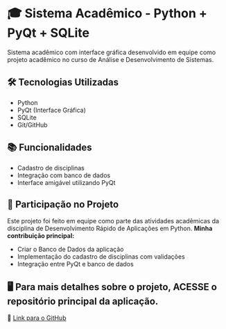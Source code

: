 # 🎓 Sistema Acadêmico - Python + PyQt + SQLite

Sistema acadêmico com interface gráfica desenvolvido em equipe como projeto acadêmico no curso de Análise e Desenvolvimento de Sistemas.

## 🛠 Tecnologias Utilizadas

- Python
- PyQt (Interface Gráfica)
- SQLite
- Git/GitHub

## 📚 Funcionalidades

- Cadastro de disciplinas
- Integração com banco de dados
- Interface amigável utilizando PyQt

## 👤 Participação no Projeto

Este projeto foi feito em equipe como parte das atividades acadêmicas da disciplina de Desenvolvimento Rápido de Aplicações em Python.
**Minha contribuição principal:**
- Criar o Banco de Dados da aplicação
- Implementação do cadastro de disciplinas com validações
- Integração entre PyQt e banco de dados

## 🖥️ Para mais detalhes sobre o projeto, ACESSE o repositório principal da aplicação.
 🔗 [Link para o GitHub](https://github.com/HaurylanClaan/System_academic)

